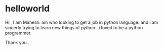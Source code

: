 # helloworld

Hi , I am Mahesh. am who looking to get a job in python language.
and i am sincerly trying to learn new things of python . i loved to be a python programmer.


Thank you..
